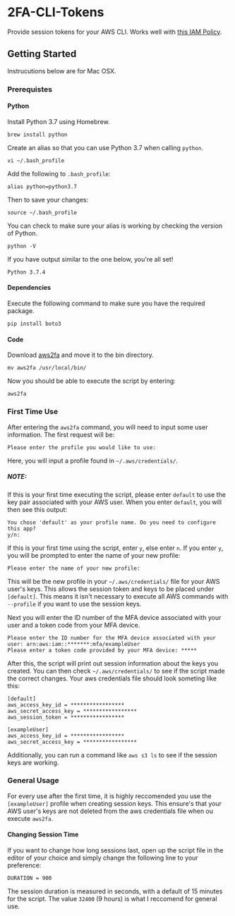 # 2FA-CLI-Tokens
Provide session tokens for your AWS CLI. Works well with [this IAM Policy](https://docs.aws.amazon.com/IAM/latest/UserGuide/reference_policies_examples_aws_my-sec-creds-self-manage.html).

## Getting Started 
Instrucutions below are for Mac OSX.

### Prerequistes

#### Python
Install Python 3.7 using Homebrew.
```
brew install python
```
Create an alias so that you can use Python 3.7 when calling ```python```.
```
vi ~/.bash_profile
```
Add the following to ```.bash_profile```:
```
alias python=python3.7
```
Then to save your changes:
```
source ~/.bash_profile
```
You can check to make sure your alias is working by checking the version of Python.
```
python -V
```
If you have output similar to the one below, you're all set!
```
Python 3.7.4
```

#### Dependencies
Execute the following command to make sure you have the required package. 
```
pip install boto3
```

#### Code
Download [aws2fa](https://github.com/hpearce-ops/2FA-CLI-Tokens/blob/master/aws2fa) and move it to the bin directory. 
```
mv aws2fa /usr/local/bin/
```
Now you should be able to execute the script by entering:
```
aws2fa
```

### First Time Use
After entering the ```aws2fa``` command, you will need to input some user information. The first request will be:
```
Please enter the profile you would like to use:
```
Here, you will input a profile found in ```~/.aws/credentials/```. 
##### NOTE: 
If this is your first time executing the script, please enter ```default``` to use the key pair associated with your AWS user. 
When you enter ```default```, you will then see this output:
```
You chose 'default' as your profile name. Do you need to configure this app?
y/n:
```
If this is your first time using the script, enter ```y```, else enter ```n```. If you enter ```y```, you will be prompted to enter the name of your new profile:
```
Please enter the name of your new profile:
```
This will be the new profile in your ```~/.aws/credentials/``` file for your AWS user's keys. This allows the session token and keys to be placed under ```[default]```. This means it isn't necessary to execute all AWS commands with ```--profile``` if you want to use the session keys. 

Next you will enter the ID number of the MFA device associated with your user and a token code from your MFA device.
```
Please enter the ID number for the MFA device associated with your user: arn:aws:iam::*******:mfa/exampleUser
Please enter a token code provided by your MFA device: *****
```
After this, the script will print out session information about the keys you created. You can then check ```~/.aws/credentials/``` to see if the script made the correct changes. Your aws credentials file should look someting like this:
```
[default]
aws_access_key_id = *****************
aws_secret_access_key = *****************
aws_session_token = *****************

[exampleUser]
aws_access_key_id = *****************
aws_secret_access_key = *****************
```
Additionally, you can run a command like ```aws s3 ls``` to see if the session keys are working. 

### General Usage 
For every use after the first time, it is highly reccomended you use the ```[exampleUser]``` profile when creating session keys. This ensure's that your AWS user's keys are not deleted from the aws credentials file when ou execute ```aws2fa```.

#### Changing Session Time
If you want to change how long sessions last, open up the script file in the editor of your choice and simply change the following line to your preference:
```
DURATION = 900
```
The session duration is measured in seconds, with a default of 15 minutes for the script. The value ```32400``` (9 hours) is what I reccomend for general use. 
